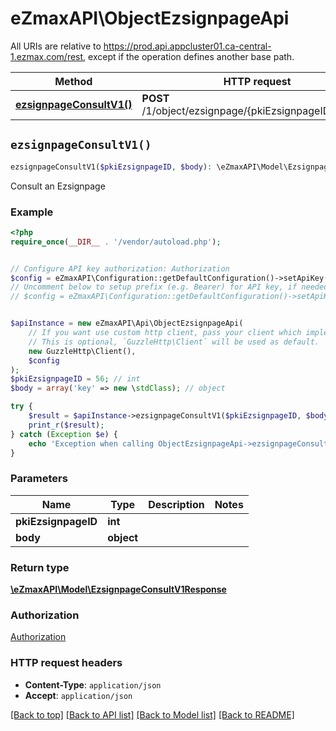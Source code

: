 # eZmaxAPI\ObjectEzsignpageApi

All URIs are relative to https://prod.api.appcluster01.ca-central-1.ezmax.com/rest, except if the operation defines another base path.

| Method | HTTP request | Description |
| ------------- | ------------- | ------------- |
| [**ezsignpageConsultV1()**](ObjectEzsignpageApi.md#ezsignpageConsultV1) | **POST** /1/object/ezsignpage/{pkiEzsignpageID}/consult | Consult an Ezsignpage |


## `ezsignpageConsultV1()`

```php
ezsignpageConsultV1($pkiEzsignpageID, $body): \eZmaxAPI\Model\EzsignpageConsultV1Response
```

Consult an Ezsignpage

### Example

```php
<?php
require_once(__DIR__ . '/vendor/autoload.php');


// Configure API key authorization: Authorization
$config = eZmaxAPI\Configuration::getDefaultConfiguration()->setApiKey('Authorization', 'YOUR_API_KEY');
// Uncomment below to setup prefix (e.g. Bearer) for API key, if needed
// $config = eZmaxAPI\Configuration::getDefaultConfiguration()->setApiKeyPrefix('Authorization', 'Bearer');


$apiInstance = new eZmaxAPI\Api\ObjectEzsignpageApi(
    // If you want use custom http client, pass your client which implements `GuzzleHttp\ClientInterface`.
    // This is optional, `GuzzleHttp\Client` will be used as default.
    new GuzzleHttp\Client(),
    $config
);
$pkiEzsignpageID = 56; // int
$body = array('key' => new \stdClass); // object

try {
    $result = $apiInstance->ezsignpageConsultV1($pkiEzsignpageID, $body);
    print_r($result);
} catch (Exception $e) {
    echo 'Exception when calling ObjectEzsignpageApi->ezsignpageConsultV1: ', $e->getMessage(), PHP_EOL;
}
```

### Parameters

| Name | Type | Description  | Notes |
| ------------- | ------------- | ------------- | ------------- |
| **pkiEzsignpageID** | **int**|  | |
| **body** | **object**|  | |

### Return type

[**\eZmaxAPI\Model\EzsignpageConsultV1Response**](../Model/EzsignpageConsultV1Response.md)

### Authorization

[Authorization](../../README.md#Authorization)

### HTTP request headers

- **Content-Type**: `application/json`
- **Accept**: `application/json`

[[Back to top]](#) [[Back to API list]](../../README.md#endpoints)
[[Back to Model list]](../../README.md#models)
[[Back to README]](../../README.md)
